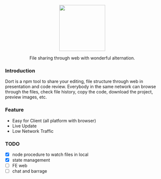 <p align='center'>
  <p align='center'><img width='150' src='https://raw.githubusercontent.com/coding-show/dort/master/web/static/images/favicon.png' /></p>
  <p align='center'>File sharing through web with wonderful alternation.</p>
</p>

### Introduction
Dort is a npm tool to share your editing, file structure through web in presentation and code review.
Everybody in the same network can browse through the files, check file history, copy the code, download the project, preview images, etc.

### Feature
- Easy for Client (all platform with browser)
- Live Update
- Low Network Traffic

### TODO
- [x] node procedure to watch files in local
- [x] state management
- [ ] FE web
- [ ] chat and barrage
